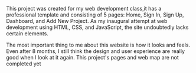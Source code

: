 This project was created for my web development class,it has a professional template and consisting of 5 pages: Home, Sign In, Sign Up, Dashboard, and Add New Project. As my inaugural attempt at web development using HTML, CSS, and JavaScript, the site undoubtedly lacks certain elements.


The most important thing to me about this website is how it looks and feels. Even after 8 months, I still think the design and user experience are really good when I look at it again.
This project's pages and web map are not completed yet
